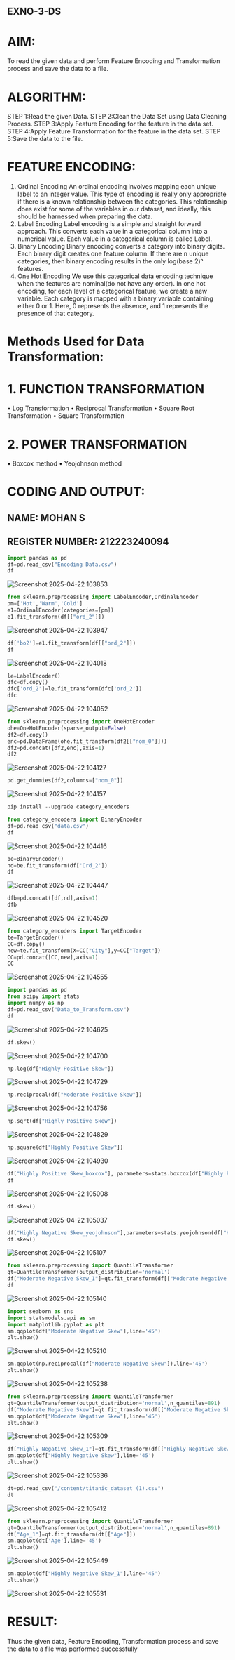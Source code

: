 ## EXNO-3-DS

# AIM:
To read the given data and perform Feature Encoding and Transformation process and save the data to a file.

# ALGORITHM:
STEP 1:Read the given Data.
STEP 2:Clean the Data Set using Data Cleaning Process.
STEP 3:Apply Feature Encoding for the feature in the data set.
STEP 4:Apply Feature Transformation for the feature in the data set.
STEP 5:Save the data to the file.

# FEATURE ENCODING:
1. Ordinal Encoding
An ordinal encoding involves mapping each unique label to an integer value. This type of encoding is really only appropriate if there is a known relationship between the categories. This relationship does exist for some of the variables in our dataset, and ideally, this should be harnessed when preparing the data.
2. Label Encoding
Label encoding is a simple and straight forward approach. This converts each value in a categorical column into a numerical value. Each value in a categorical column is called Label.
3. Binary Encoding
Binary encoding converts a category into binary digits. Each binary digit creates one feature column. If there are n unique categories, then binary encoding results in the only log(base 2)ⁿ features.
4. One Hot Encoding
We use this categorical data encoding technique when the features are nominal(do not have any order). In one hot encoding, for each level of a categorical feature, we create a new variable. Each category is mapped with a binary variable containing either 0 or 1. Here, 0 represents the absence, and 1 represents the presence of that category.

# Methods Used for Data Transformation:
  # 1. FUNCTION TRANSFORMATION
• Log Transformation
• Reciprocal Transformation
• Square Root Transformation
• Square Transformation
  # 2. POWER TRANSFORMATION
• Boxcox method
• Yeojohnson method

# CODING AND OUTPUT:

## NAME: MOHAN S
## REGISTER NUMBER: 212223240094

```python
import pandas as pd
df=pd.read_csv("Encoding Data.csv")
df
```
![Screenshot 2025-04-22 103853](https://github.com/user-attachments/assets/042632d1-d875-4082-834d-d906b81830ae)

```python
from sklearn.preprocessing import LabelEncoder,OrdinalEncoder
pm=['Hot','Warm','Cold']
e1=OrdinalEncoder(categories=[pm])
e1.fit_transform(df[["ord_2"]])
```
![Screenshot 2025-04-22 103947](https://github.com/user-attachments/assets/423811cf-6483-40d9-8cf6-1306e7217f74)

```python
df['bo2']=e1.fit_transform(df[["ord_2"]])
df
```
![Screenshot 2025-04-22 104018](https://github.com/user-attachments/assets/6b96b51b-ce6b-4bac-8267-7a598f9003c7)

```python
le=LabelEncoder()
dfc=df.copy()
dfc['ord_2']=le.fit_transform(dfc['ord_2'])
dfc
```
![Screenshot 2025-04-22 104052](https://github.com/user-attachments/assets/231693cc-7f31-4414-99d1-37ecee744bc3)

```python
from sklearn.preprocessing import OneHotEncoder
ohe=OneHotEncoder(sparse_output=False)
df2=df.copy()
enc=pd.DataFrame(ohe.fit_transform(df2[["nom_0"]]))
df2=pd.concat([df2,enc],axis=1)
df2
```
![Screenshot 2025-04-22 104127](https://github.com/user-attachments/assets/e86977ed-1e98-4c29-9e63-54c885d2aefe)

```python
pd.get_dummies(df2,columns=["nom_0"])
```
![Screenshot 2025-04-22 104157](https://github.com/user-attachments/assets/dab272e6-d06a-4568-b79a-1ef4dacb9f71)


```python
pip install --upgrade category_encoders
```

```python
from category_encoders import BinaryEncoder
df=pd.read_csv("data.csv")
df
```
![Screenshot 2025-04-22 104416](https://github.com/user-attachments/assets/a27a42e0-e9d6-4f60-b222-c6923a833de9)

```python
be=BinaryEncoder()
nd=be.fit_transform(df['Ord_2'])
df
```
![Screenshot 2025-04-22 104447](https://github.com/user-attachments/assets/3825ec89-f1fc-47a2-ae60-d623899a35b3)

```python
dfb=pd.concat([df,nd],axis=1)
dfb
```
![Screenshot 2025-04-22 104520](https://github.com/user-attachments/assets/adae2e58-3c09-4f55-be76-9c99ca1ba9cc)

```python
from category_encoders import TargetEncoder
te=TargetEncoder()
CC=df.copy()
new=te.fit_transform(X=CC["City"],y=CC["Target"])
CC=pd.concat([CC,new],axis=1)
CC
```
![Screenshot 2025-04-22 104555](https://github.com/user-attachments/assets/1c6e56e6-a07c-483c-b0d6-7a5459a0b3d2)

```python
import pandas as pd
from scipy import stats
import numpy as np
df=pd.read_csv("Data_to_Transform.csv")
df
```
![Screenshot 2025-04-22 104625](https://github.com/user-attachments/assets/943c614d-c8de-4ccb-a515-d921498a8d28)

```python
df.skew()
```
![Screenshot 2025-04-22 104700](https://github.com/user-attachments/assets/404c8d11-e29d-4a9c-8888-f176b50c5f51)

```python
np.log(df["Highly Positive Skew"])
```
![Screenshot 2025-04-22 104729](https://github.com/user-attachments/assets/038c362b-c56e-46f8-8ad1-fb7c6f5a92bf)

```python
np.reciprocal(df["Moderate Positive Skew"])
```
![Screenshot 2025-04-22 104756](https://github.com/user-attachments/assets/5815950c-0bf3-43ca-b4c1-d998a3cbb170)

```python
np.sqrt(df["Highly Positive Skew"])
```
![Screenshot 2025-04-22 104829](https://github.com/user-attachments/assets/25c7d9f2-80b2-46be-a970-671d3ca39d25)


```python
np.square(df["Highly Positive Skew"])
```
![Screenshot 2025-04-22 104930](https://github.com/user-attachments/assets/da5a1079-3287-4e6d-b462-6ce33cea9211)

```python
df["Highly Positive Skew_boxcox"], parameters=stats.boxcox(df["Highly Positive Skew"])
df
```
![Screenshot 2025-04-22 105008](https://github.com/user-attachments/assets/b973fb32-bad3-488b-9f98-3a6eb631f8c0)

```python
df.skew()
```
![Screenshot 2025-04-22 105037](https://github.com/user-attachments/assets/691eef13-8b63-4c06-ab57-e9981df7fcee)

```python
df["Highly Negative Skew_yeojohnson"],parameters=stats.yeojohnson(df["Highly Negative Skew"])
df.skew()
```
![Screenshot 2025-04-22 105107](https://github.com/user-attachments/assets/a106a127-3552-4478-85ff-4bff313c473f)

```python
from sklearn.preprocessing import QuantileTransformer
qt=QuantileTransformer(output_distribution='normal')
df["Moderate Negative Skew_1"]=qt.fit_transform(df[["Moderate Negative Skew"]])
df
```
![Screenshot 2025-04-22 105140](https://github.com/user-attachments/assets/8e40f7b2-59b3-4399-8cfc-64d47c3290d1)

```python
import seaborn as sns
import statsmodels.api as sm
import matplotlib.pyplot as plt
sm.qqplot(df["Moderate Negative Skew"],line='45')
plt.show()
```
![Screenshot 2025-04-22 105210](https://github.com/user-attachments/assets/86e63c1d-a097-4010-84eb-7a0b5b6e53d6)

```python
sm.qqplot(np.reciprocal(df["Moderate Negative Skew"]),line='45')
plt.show()
```
![Screenshot 2025-04-22 105238](https://github.com/user-attachments/assets/8a649c41-abfe-4504-9ce8-bb1b1d4e5324)

```python
from sklearn.preprocessing import QuantileTransformer
qt=QuantileTransformer(output_distribution='normal',n_quantiles=891)
df["Moderate Negative Skew"]=qt.fit_transform(df[["Moderate Negative Skew"]])
sm.qqplot(df["Moderate Negative Skew"],line='45')
plt.show()
```
![Screenshot 2025-04-22 105309](https://github.com/user-attachments/assets/1f57c227-eb5d-40dd-a93f-8b63facebb68)

```python
df["Highly Negative Skew_1"]=qt.fit_transform(df[["Highly Negative Skew"]])
sm.qqplot(df["Highly Negative Skew"],line='45')
plt.show()
```
![Screenshot 2025-04-22 105336](https://github.com/user-attachments/assets/107b87e4-7413-4de7-9481-132c3d49ce87)

```python
dt=pd.read_csv("/content/titanic_dataset (1).csv")
dt
```
![Screenshot 2025-04-22 105412](https://github.com/user-attachments/assets/214c375a-4b47-40e9-8102-2fcfcae09974)

```python
from sklearn.preprocessing import QuantileTransformer
qt=QuantileTransformer(output_distribution='normal',n_quantiles=891)
dt["Age_1"]=qt.fit_transform(dt[["Age"]])
sm.qqplot(dt['Age'],line='45')
plt.show()
```
![Screenshot 2025-04-22 105449](https://github.com/user-attachments/assets/81b8452f-a020-4e73-a137-93528880cde6)

```python
sm.qqplot(df["Highly Negative Skew_1"],line='45')
plt.show()
```
![Screenshot 2025-04-22 105531](https://github.com/user-attachments/assets/ce862f54-9338-49f5-bcab-26adbb3723e2)

# RESULT:
Thus the given data, Feature Encoding, Transformation process and save the data to a file
was performed successfully

       
